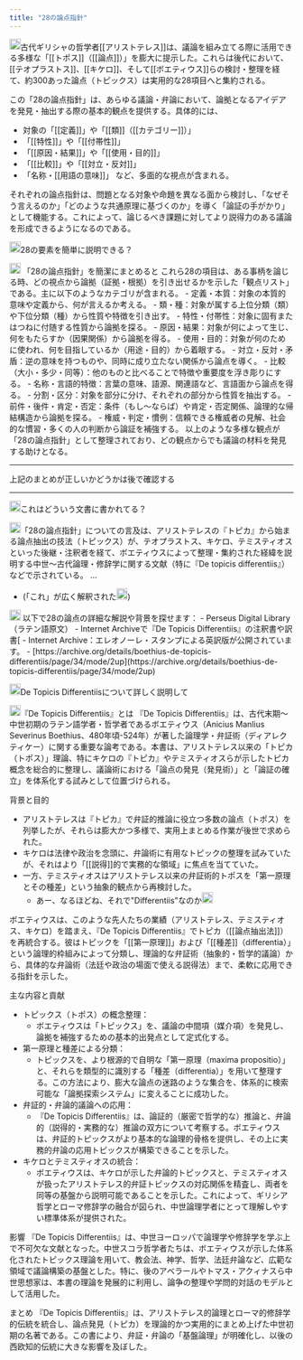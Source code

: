 ```yaml
---
title: "28の論点指針"
---
```


<img src='https://scrapbox.io/api/pages/nishio/o1 Pro/icon' alt='o1 Pro.icon' height="19.5"/>古代ギリシャの哲学者[[アリストテレス]]は、議論を組み立てる際に活用できる多様な「[[トポス]]（[[論点]]）」を膨大に提示した。これらは後代において、[[テオプラストス]]、[[キケロ]]、そして[[ボエティウス]]らの検討・整理を経て、約300あった論点（トピックス）は実用的な28項目へと集約される。

この「28の論点指針」は、あらゆる議論・弁論において、論拠となるアイデアを発見・抽出する際の基本的観点を提供する。具体的には、
- 対象の「[[定義]]」や「[[類]]（[[カテゴリー]]）」
- 「[[特性]]」や「[[付帯性]]」
- 「[[原因・結果]]」や「[[使用・目的]]」
- 「[[比較]]」や「[[対立・反対]]」
- 「名称・[[用語の意味]]」
など、多面的な視点が含まれる。

それぞれの論点指針は、問題となる対象や命題を異なる面から検討し、「なぜそう言えるのか」「どのような共通原理に基づくのか」を導く「論証の手がかり」として機能する。これによって、論じるべき課題に対してより説得力のある議論を形成できるようになるのである。

<img src='https://scrapbox.io/api/pages/nishio/nishio/icon' alt='nishio.icon' height="19.5"/>28の要素を簡単に説明できる？

<img src='https://scrapbox.io/api/pages/nishio/o1 Pro/icon' alt='o1 Pro.icon' height="19.5"/>
「28の論点指針」を簡潔にまとめると
これら28の項目は、ある事柄を論じる時、どの視点から論拠（証拠・根拠）を引き出せるかを示した「観点リスト」である。主に以下のようなカテゴリが含まれる。
- 定義・本質：対象の本質的意味や定義から、何が言えるか考える。
- 類・種：対象が属する上位分類（類）や下位分類（種）から性質や特徴を引き出す。
- 特性・付帯性：対象に固有またはつねに付随する性質から論拠を探る。
- 原因・結果：対象が何によって生じ、何をもたらすか（因果関係）から論拠を得る。
- 使用・目的：対象が何のために使われ、何を目指しているか（用途・目的）から着眼する。
- 対立・反対・矛盾：逆の意味を持つものや、同時に成り立たない関係から論点を導く。
- 比較（大小・多少・同等）：他のものと比べることで特徴や重要度を浮き彫りにする。
- 名称・言語的特徴：言葉の意味、語源、関連語など、言語面から論点を得る。
- 分割・区分：対象を部分に分け、それぞれの部分から性質を抽出する。
- 前件・後件・肯定・否定：条件（もし〜ならば）や肯定・否定関係、論理的な帰結構造から論拠を探る。
- 権威・判定・慣例：信頼できる権威者の見解、社会的な慣習・多くの人の判断から論証を補強する。
以上のような多様な観点が「28の論点指針」として整理されており、どの観点からでも議論の材料を発見する助けとなる。

---
上記のまとめが正しいかどうかは後で確認する

---
<img src='https://scrapbox.io/api/pages/nishio/nishio/icon' alt='nishio.icon' height="19.5"/>これはどういう文書に書かれてる？

<img src='https://scrapbox.io/api/pages/nishio/o1 Pro/icon' alt='o1 Pro.icon' height="19.5"/>「28の論点指針」についての言及は、アリストテレスの『トピカ』から始まる論点抽出の技法（トピックス）が、テオプラストス、キケロ、テミスティオスといった後継・注釈者を経て、ボエティウスによって整理・集約された経緯を説明する中世～古代論理・修辞学に関する文献（特に『De topicis differentiis』）などで示されている。 ...
- (「これ」が広く解釈された<img src='https://scrapbox.io/api/pages/nishio/nishio/icon' alt='nishio.icon' height="19.5"/>)

<img src='https://scrapbox.io/api/pages/nishio/GPT/icon' alt='GPT.icon' height="19.5"/>
以下で28の論点の詳細な解説や背景を探せます：
- Perseus Digital Library（ラテン語原文）
- Internet Archiveで『De Topicis Differentiis』の注釈書や訳書[
    - Internet Archive：エレオノーレ・スタンプによる英訳版が公開されています。
        - [https://archive.org/details/boethius-de-topicis-differentiis/page/34/mode/2up](https://archive.org/details/boethius-de-topicis-differentiis/page/34/mode/2up)

<img src='https://scrapbox.io/api/pages/nishio/nishio/icon' alt='nishio.icon' height="19.5"/>De Topicis Differentiisについて詳しく説明して

<img src='https://scrapbox.io/api/pages/nishio/o1 Pro/icon' alt='o1 Pro.icon' height="19.5"/>『De Topicis Differentiis』とは
『De Topicis Differentiis』は、古代末期～中世初期のラテン語学者・哲学者であるボエティウス（Anicius Manlius Severinus Boethius、480年頃-524年）が著した論理学・弁証術（ディアレクティケー）に関する重要な論考である。本書は、アリストテレス以来の「トピカ（トポス）」理論、特にキケロの『トピカ』やテミスティオスらが示したトピカ概念を総合的に整理し、議論術における「論点の発見（発見術）」と「論証の確立」を体系化する試みとして位置づけられる。

背景と目的
- アリストテレスは『トピカ』で弁証的推論に役立つ多数の論点（トポス）を列挙したが、それらは膨大かつ多様で、実用上まとめる作業が後世で求められた。
- キケロは法律や政治を念頭に、弁論術に有用なトピックの整理を試みていたが、それはより「[[説得]]的で実務的な領域」に焦点を当てていた。
- 一方、テミスティオスはアリストテレス以来の弁証術的トポスを「第一原理とその種差」という抽象的観点から再検討した。
    - あー、なるほどね、それで"Differentiis"なのか<img src='https://scrapbox.io/api/pages/nishio/nishio/icon' alt='nishio.icon' height="19.5"/>

ボエティウスは、このような先人たちの業績（アリストテレス、テミスティオス、キケロ）を踏まえ、『De Topicis Differentiis』でトピカ（[[論点抽出法]]）を再統合する。彼はトピックを「[[第一原理]]」および「[[種差]]（differentia）」という論理的枠組みによって分類し、理論的な弁証術（抽象的・哲学的議論）から、具体的な弁論術（法廷や政治の場面で使える説得法）まで、柔軟に応用できる指針を示した。

主な内容と貢献
- トピックス（トポス）の概念整理：
    - ボエティウスは「トピックス」を、議論の中間項（媒介項）を発見し、論拠を補強するための基本的出発点として定式化する。
- 第一原理と種差による分類：
    - トピックスを、より根源的で自明な「第一原理（maxima propositio）」と、それらを類型的に識別する「種差（differentia）」を用いて整理する。この方法により、膨大な論点の迷路のような集合を、体系的に検索可能な「論拠探索システム」に変えることに成功した。
- 弁証的・弁論的議論への応用：
    - 『De Topicis Differentiis』は、論証的（厳密で哲学的な）推論と、弁論的（説得的・実務的な）推論の双方について考察する。ボエティウスは、弁証的トピックスがより基本的な論理的骨格を提供し、その上に実務的弁論の応用トピックスが構築できることを示した。
- キケロとテミスティオスの統合：
    - ボエティウスは、キケロが示した弁論的トピックスと、テミスティオスが扱ったアリストテレス的弁証トピックスの対応関係を精査し、両者を同等の基盤から説明可能であることを示した。これによって、ギリシア哲学とローマ修辞学の融合が図られ、中世論理学者にとって理解しやすい標準体系が提供された。

影響
『De Topicis Differentiis』は、中世ヨーロッパで論理学や修辞学を学ぶ上で不可欠な文献となった。中世スコラ哲学者たちは、ボエティウスが示した体系化されたトピックス理論を用いて、教会法、神学、哲学、法廷弁論など、広範な領域で議論構築の基盤とした。特に、後のアベラールやトマス・アクィナスら中世思想家は、本書の理論を発展的に利用し、論争の整理や学問的対話のモデルとして活用した。

まとめ
『De Topicis Differentiis』は、アリストテレス的論理とローマ的修辞学的伝統を統合し、論点発見（トピカ）を理論的かつ実用的にまとめ上げた中世初期の名著である。この書により、弁証・弁論の「基盤論理」が明確化し、以後の西欧知的伝統に大きな影響を及ぼした。